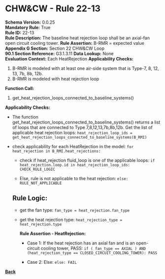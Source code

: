 
# CHW&CW - Rule 22-13  

**Schema Version:** 0.0.25    
**Mandatory Rule:** True  
**Rule ID:** 22-13  
**Rule Description:** The baseline heat rejection loop shall be an axial-fan open circuit cooling tower.
**Rule Assertion:** B-RMR = expected value  
**Appendix G Section:** Section 22 CHW&CW Loop  
**90.1 Section Reference:** G3.1.3.11
**Data Lookup:** None  
**Evaluation Context:** Each HeatRejection 
**Applicability Checks:**  

1. B-RMR is modeled with at least one air-side system that is Type-7, 8, 12, 13, 7b, 8b, 12b.
2. B-RMR is modeled with heat rejection loop

**Function Call:**  

1. get_heat_rejection_loops_connected_to_baseline_systems()

**Applicability Checks:**  

- The function get_heat_rejection_loops_connected_to_baseline_systems() returns a list of loops that are connected to Type 7,8,12,13,7b,8b,12b.  Get the list of applicable heat rejection loops: `heat_rejection_loop_ids = get_heat_rejection_loops_connected_to_baseline_systems(B_RMI)`

- check applicability for each HeatRejection in the model: `for heat_rejection in B_RMI.heat_rejections:`

  - check if heat_rejection fluid_loop is one of the applicable loops: `if heat_rejection.loop.id in heat_rejection_loop_ids: CHECK_RULE_LOGIC`

  - Else, rule is not applicable to the heat rejection: `else: RULE_NOT_APPLICABLE`

  ## Rule Logic:  

  - get the fan type: `fan_type = heat_rejection.fan_type`
  - get the heat rejection type: `heat_rejection_type = heat_rejection.type`

    **Rule Assertion - HeatRejection:**

    - Case 1: If the heat rejection has an axial fan and is an open-circuit cooling tower, PASS: `if ( fan_type == AXIAL ) AND (heat_rejection_type == CLOSED_CIRCUIT_COOLING_TOWER): PASS`

    - Case 2: Else: `else: FAIL`

**[Back](../_toc.md)**
